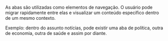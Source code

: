 As abas são utilizadas como elementos de navegação. O usuário pode migrar rapidamente entre elas e visualizar um conteúdo específico dentro de um mesmo contexto. 

Exemplo: dentro do assunto notícias, pode existir uma aba de política, outra de economia, outra de saúde e assim por diante.

